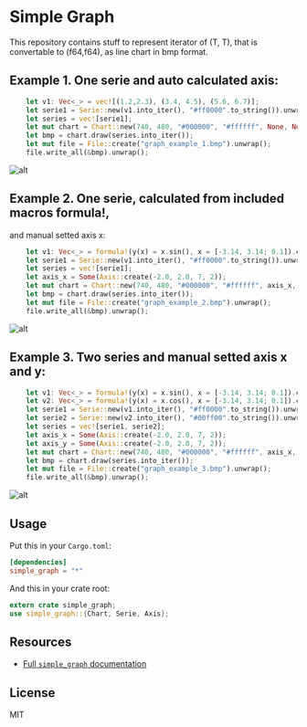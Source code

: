 # Simple Graph
This repository contains stuff to represent iterator of (T, T), that is
convertable to (f64,f64), as line chart in bmp format.

## Example 1. One serie and auto calculated axis: 

```rust
    let v1: Vec<_> = vec![(1.2,2.3), (3.4, 4.5), (5.6, 6.7)];
    let serie1 = Serie::new(v1.into_iter(), "#ff0000".to_string()).unwrap();
    let series = vec![serie1];
    let mut chart = Chart::new(740, 480, "#000000", "#ffffff", None, None).unwrap();
    let bmp = chart.draw(series.into_iter());
    let mut file = File::create("graph_example_1.bmp").unwrap();
    file.write_all(&bmp).unwrap();
```
![alt](http://serejkaaa512.github.io/Simple_Graph/graph_example_1.bmp)

## Example 2. One serie, calculated from included macros formula!, 
and manual setted axis x:

```rust
    let v1: Vec<_> = formula!(y(x) = x.sin(), x = [-3.14, 3.14; 0.1]).collect();
    let serie1 = Serie::new(v1.into_iter(), "#ff0000".to_string()).unwrap();
    let series = vec![serie1];
    let axis_x = Some(Axis::create(-2.0, 2.0, 7, 2));
    let mut chart = Chart::new(740, 480, "#000000", "#ffffff", axis_x, None).unwrap();
    let bmp = chart.draw(series.into_iter());
    let mut file = File::create("graph_example_2.bmp").unwrap();
    file.write_all(&bmp).unwrap();
```

![alt](http://serejkaaa512.github.io/Simple_Graph/graph_example_2.bmp)

## Example 3. Two series and manual setted axis x and y:

```rust
    let v1: Vec<_> = formula!(y(x) = x.sin(), x = [-3.14, 3.14; 0.1]).collect();
    let v2: Vec<_> = formula!(y(x) = x.cos(), x = [-3.14, 3.14; 0.1]).collect();
    let serie1 = Serie::new(v1.into_iter(), "#ff0000".to_string()).unwrap();
    let serie2 = Serie::new(v2.into_iter(), "#00ff00".to_string()).unwrap();
    let series = vec![serie1, serie2];
    let axis_x = Some(Axis::create(-2.0, 2.0, 7, 2));
    let axis_y = Some(Axis::create(-2.0, 2.0, 7, 2));
    let mut chart = Chart::new(740, 480, "#000000", "#ffffff", axis_x, axis_y).unwrap();
    let bmp = chart.draw(series.into_iter());
    let mut file = File::create("graph_example_3.bmp").unwrap();
    file.write_all(&bmp).unwrap();
```

![alt](http://serejkaaa512.github.io/Simple_Graph/graph_example_3.bmp)

## Usage

Put this in your `Cargo.toml`:

```toml
[dependencies]
simple_graph = "*"
```

And this in your crate root:

```rust
extern crate simple_graph;
use simple_graph::{Chart, Serie, Axis};
```

## Resources

- [Full `simple_graph` documentation](http://serejkaaa512.github.io/Simple_Graph)

## License

MIT
